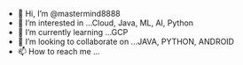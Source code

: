 - 👋 Hi, I’m @mastermind8888
- 👀 I’m interested in ...Cloud, Java, ML, AI, Python
- 🌱 I’m currently learning ...GCP
- 💞️ I’m looking to collaborate on ...JAVA, PYTHON, ANDROID
- 📫 How to reach me ...

<!---
mastermind8888/mastermind8888 is a ✨ special ✨ repository because its `README.md` (this file) appears on your GitHub profile.
You can click the Preview link to take a look at your changes.
--->
